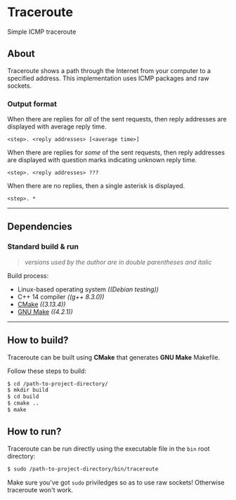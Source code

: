 # Traceroute
Simple ICMP traceroute

## About
Traceroute shows a path through the Internet from your computer to a specified address. This implementation uses ICMP packages and raw sockets.

### Output format
When there are replies for *all* of the sent requests, then reply addresses are displayed with average reply time.
```
<step>. <reply addresses> [<average time>]
```

When there are replies for *some* of the sent requests, then reply addresses are displayed with question marks indicating unknown reply time.
```
<step>. <reply addresses> ???
```

When there are no replies, then a single asterisk is displayed.
```
<step>. *
```

-----

## Dependencies

### Standard build & run
> *versions used by the author are in double parentheses and italic*

Build process:
+ Linux-based operating system *((Debian testing))*
+ C++ 14 compiler *((g++ 8.3.0))*
+ [CMake](https://cmake.org/) *((3.13.4))*
+ [GNU Make](https://www.gnu.org/software/make) *((4.2.1))*

-----

## How to build?
Traceroute can be built using **CMake** that generates **GNU Make** Makefile.

Follow these steps to build:
```sh
$ cd /path-to-project-directory/
$ mkdir build
$ cd build
$ cmake ..
$ make
```

## How to run?
Traceroute can be run directly using the executable file in the `bin` root directory:
```sh
$ sudo /path-to-project-directory/bin/traceroute
```

Make sure you've got ``sudo`` priviledges so as to use raw sockets! Otherwise traceroute won't work.
